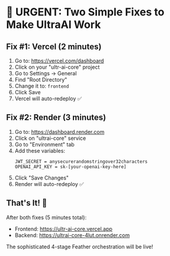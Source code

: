 # 🚨 URGENT: Two Simple Fixes to Make UltraAI Work

## Fix #1: Vercel (2 minutes)
1. Go to: https://vercel.com/dashboard
2. Click on your "ultr-ai-core" project
3. Go to Settings → General
4. Find "Root Directory"
5. Change it to: `frontend`
6. Click Save
7. Vercel will auto-redeploy ✅

## Fix #2: Render (3 minutes)
1. Go to: https://dashboard.render.com
2. Click on "ultrai-core" service
3. Go to "Environment" tab
4. Add these variables:
   ```
   JWT_SECRET = anysecurerandomstringover32characters
   OPENAI_API_KEY = sk-[your-openai-key-here]
   ```
5. Click "Save Changes"
6. Render will auto-redeploy ✅

## That's It! 🎉

After both fixes (5 minutes total):
- Frontend: https://ultr-ai-core.vercel.app
- Backend: https://ultrai-core-4lut.onrender.com

The sophisticated 4-stage Feather orchestration will be live!